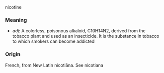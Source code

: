 nicotine
### Meaning
+ _adj_: A colorless, poisonous alkaloid, C10H14N2, derived from the tobacco plant and used as an insecticide. It is the substance in tobacco to which smokers can become addicted

### Origin

French, from New Latin nicotiāna. See nicotiana

